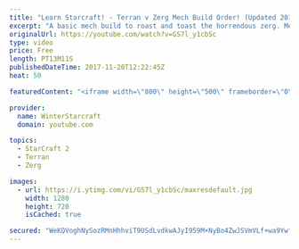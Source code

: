 ```yaml
---
title: "Learn Starcraft! - Terran v Zerg Mech Build Order! (Updated 2018)"
excerpt: "A basic mech build to roast and toast the horrendous zerg. Meant for lower level players looking for some direction! -- Watch live at https://www.twitch.tv/wintergaming"
originalUrl: https://youtube.com/watch?v=GS7l_y1cbSc
type: video
price: Free
length: PT13M11S
publishedDateTime: 2017-11-20T12:22:45Z
heat: 50

featuredContent: "<iframe width=\"800\" height=\"500\" frameborder=\"0\" src=\"https://www.youtube.com/embed/GS7l_y1cbSc\" allow=\"accelerometer; autoplay; encrypted-media; gyroscope; picture-in-picture\" allowfullscreen></iframe>"

provider:
  name: WinterStarcraft
  domain: youtube.com

topics:
  - StarCraft 2
  - Terran
  - Zerg

images:
  - url: https://i.ytimg.com/vi/GS7l_y1cbSc/maxresdefault.jpg
    width: 1280
    height: 720
    isCached: true

secured: "WeKQVoghNySozRMnHhhviT9USdLvdkwAJyI959M+NyBo4ZwJSVmVLf+wa9YwfD3xFRMvIO8KShIt4snon3hTaQPOJ+SnWj9Iy2KC8mjbwxjRUuFzLp7/B/5bMJXVdMbE7P1Juyegi48Bn0qy7Q4UdNterkbcphuS8atSWSaVbRh9MUioUQNf6VmewtTiCosntzeRuXteNjdNQM3d0i6Lo0fDkZpFkAUE7E2Y9otu6jUvlu1Yophdcn7qwmMCSY9WbxGLwDMKknphHhKjCGlRjCLNjHeGdITvAFE198OMfhwO2EJg0TerKM5LqS53ZvO5CzfK/OtwBJzKx6tB2DJ68t7xqRjxV3q79mXY9E1dxisZGN0DCYvB6fkXS7PDrX9qbSURIdWYPDqztMAuz7IoTeDG/UHDOhgYvStEEn2FmfM=;yYIheBkudpXXLaWCSTt37w=="
---
```


